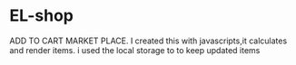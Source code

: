 # EL-shop
ADD TO CART MARKET PLACE. I created this with javascripts,it calculates and render items. i used the local storage to to keep updated items
